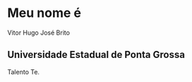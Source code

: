 <!DOCTYPE html>
<html>

<head>
    <title>Page Title</title>
</head>

<body>

<h1>Meu nome é</h1>
<p>Vitor Hugo José Brito</p>
<h2>Universidade Estadual de Ponta Grossa</h2>
<p>Talento Te.</p>

</body>

</html>
